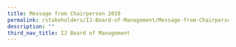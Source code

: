 ```yaml
---
title: Message from Chairperson 2019
permalink: /stakeholders/IJ-Board-of-Management/Message-from-Chairperson2019/
description: ""
third_nav_title: IJ Board of Management
---
```


